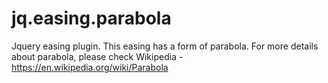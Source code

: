 # jq.easing.parabola
Jquery easing plugin. This easing has a form of parabola. For more details about parabola, please check Wikipedia - https://en.wikipedia.org/wiki/Parabola
